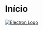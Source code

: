 # Início


[![Electron Logo](https://electronjs.org/images/electron-logo.svg)](https://electronjs.org)
